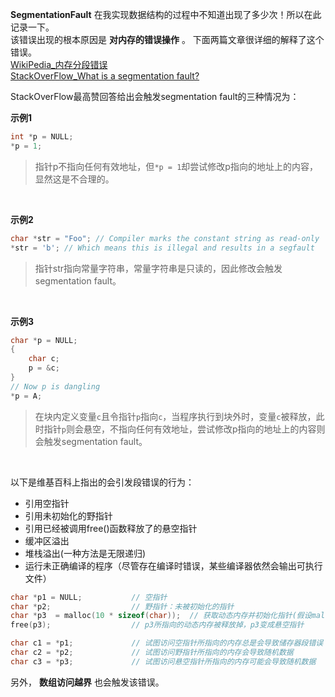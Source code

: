 **SegmentationFault** 在我实现数据结构的过程中不知道出现了多少次！所以在此记录一下。  
该错误出现的根本原因是 **对内存的错误操作** 。  下面两篇文章很详细的解释了这个错误。  
[WikiPedia_内存分段错误](https://zh.wikipedia.org/wiki/%E8%A8%98%E6%86%B6%E9%AB%94%E5%8D%80%E6%AE%B5%E9%8C%AF%E8%AA%A4)  
[StackOverFlow_What is a segmentation fault?](https://stackoverflow.com/questions/2346806/what-is-a-segmentation-fault)  

StackOverFlow最高赞回答给出会触发segmentation fault的三种情况为：  

**示例1**  
```cpp
int *p = NULL;
*p = 1;
```
>指针p不指向任何有效地址，但``*p = 1``却尝试修改p指向的地址上的内容，显然这是不合理的。

<br/>

**示例2**  
```cpp
char *str = "Foo"; // Compiler marks the constant string as read-only
*str = 'b'; // Which means this is illegal and results in a segfault
```
>指针str指向常量字符串，常量字符串是只读的，因此修改会触发segmentation fault。

<br/>

**示例3**  
```cpp
char *p = NULL;
{
    char c;
    p = &c;
}
// Now p is dangling
*p = A;
```
>在块内定义变量``c``且令指针``p``指向``c``，当程序执行到块外时，变量``c``被释放，此时指针``p``则会悬空，不指向任何有效地址，尝试修改p指向的地址上的内容则会触发segmentation fault。

<br/>

以下是维基百科上指出的会引发段错误的行为：  
- 引用空指针
- 引用未初始化的野指针
- 引用已经被调用free()函数释放了的悬空指针
- 缓冲区溢出
- 堆栈溢出(一种方法是无限递归)
- 运行未正确编译的程序（尽管存在编译时错误，某些编译器依然会输出可执行文件）

```cpp
char *p1 = NULL;           // 空指针
char *p2;                  // 野指针：未被初始化的指针
char *p3  = malloc(10 * sizeof(char));  // 获取动态内存并初始化指针(假设malloc函数没有出错)
free(p3);                  // p3所指向的动态内存被释放掉，p3变成悬空指针

char c1 = *p1;             // 试图访问空指针所指向的内存总是会导致储存器段错误
char c2 = *p2;             // 试图访问野指针所指向的内存会导致随机数据
char c3 = *p3;             // 试图访问悬空指针所指向的内存可能会导致随机数据
```
另外， **数组访问越界** 也会触发该错误。
